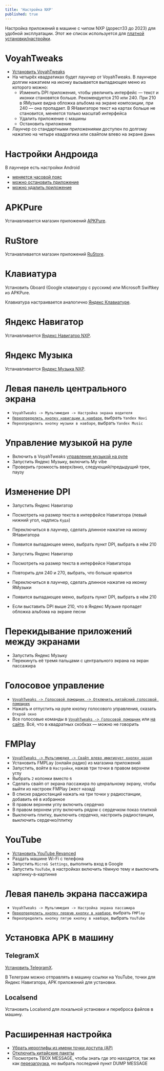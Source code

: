 ```yaml
---
title: 'Настройка NXP'
published: true
---
```


Настройка приложений в машине с чипом NXP (дорест33 до 2023) для удобной эксплуатации. Этот же список используется для [платной установки/настройки](https://t.me/voyahchat/133592/625961).

# VoyahTweaks

* [Установить VoyahTweaks](/common/tweaks#установка)
* На четырёх квадратиках будет лаунчер от VoyahTweaks. В лаунчере долгим нажатием на иконку вызывается выпадающее меню из которого можно:
  - Изменить DPI приложения, чтобы увеличить интерфейс — текст и иконки становятся больше. Рекомендуется 210 или 240. При 210 в ЯМузыке видна обложка альбома на экране композиции, при 240 — она пропадает. В ЯНавигаторе текст на картах больше не становится, меняется только масштаб интерфейса
  - Удалить приложение с машины
  - Остановить приложение
* Лаунчер со стандартными приложениями доступен по долгому нажатию на четыре квадратика или свайпом влево на экране `Домик`

# Настройки Андроида

В лаунчере есть настройки Android
  - [меняется часовой пояс](https://voyahchat.ru/common/android-settings#часовой-пояс)
  - [можно остановить приложение](https://voyahchat.ru/common/android-settings#остановить-приложение)
  - [можно удалить приложение](https://voyahchat.ru/common/android-settings#остановить-приложение)

# APKPure

Устанавливается магазин приложений [APKPure](/common/software/apkpure).

# RuStore

Устанавливается магазин приложений [RuStore](/common/software/rustore).

# Клавиатура

Установить Gboard (Google клавиатуру с русским) или Microsoft Swiftkey из APKPure.

Клавиатура настраивается аналогично [Яндекс Клавиатуре](/common/software/keyboard).

# Яндекс Навигатор

Устанавливается [Яндекс Навигатор NXP](/common/software/yandex-navi-nxp).

# Яндекс Музыка

Устанавливается [Яндекс Музыка NXP](https://t.me/voyahchat/558068/711353).

# Левая панель центрального экрана

* `VoyahTweaks -> Мультимедия -> Настройка экрана водителя`
* [`Переопределить кнопку навигации в навбаре`](/common/tweaks/settings#6-выбор-приложения-навигации), выбрать `Yandex Navi`
* `Переопределить кнопку музыки в навбаре`, выбрать `Yandex Music`

# Управление музыкой на руле

* Включить в VoyahTweaks [управление музыкой на руле](/common/tweaks/settings#1-управление-музыкой-на-руле)
* Запустить Яндекс Музыку, включить My vibe
* Проверить громкость вверх/вниз, следующий/предыдущий трек, паузу

# Изменение DPI

* Запустить Яндекс Навигатор
* Посмотреть на размер текста в интерфейсе Навигатора (левый нижний угол, надпись `Куда`)
* Переключиться в лаунчер, сделать длинное нажатие на иконку ЯНавигатора
* Появится выпадающее меню, выбрать пункт DPI, выбрать в нём 210
* Запустить Яндекс Навигатор
* Посмотреть на размер текста в интерфейсе Навигатора
* Повторить для 240 и 270, выбрать, что больше нравится

* Переключиться в лаунчер, сделать длинное нажатие на иконку ЯМузыки
* Появится выпадающее меню, выбрать пункт DPI, выбрать в нём 210
* Если выставить DPI выше 210, что в Яндекс Музыке пропадет обложка альбома на экране песни

# Перекидывание приложений между экранами

* Запустить Яндекс Музыку
* Перекинуть её тремя пальцами с центрального экрана на экран пассажира

# Голосовое управление

* [`VoyahTweaks -> Голосовой помощник -> Отключить китайский голосовой помощник`](/common/tweaks/settings#1-включить-голосовой-помощник)
* Нажать и отпустить на руле кнопку голосового управления, сказать `Открой окно`
* Все голосовые команды в [`VoyahTweaks -> Голосовой помощник`](/common/tweaks/settings#4-голосовые-команды) или [на сайте](/common/tweaks/voice). Всё, что в квадратных скобках — можно не говорить

# FMPlay

* [`VoyahTweaks -> Мультимедия -> Свайп влево имитирует кнопку назад`](/common/tweaks/settings#3-жест-назад)
* Установить FMPLay (онлайн радио) из магазина приложений
* Запустить, войти в `Настройки`, нажав три точки в правом верхнем углу
* Выбрать `2` колонки вместо `6`
* Сделать свайп от экрана пассажира по ценральному экрану, чтобы выйти из настроек FMPlay (жест назад)
* В списке радиостанций нажать на три точки у радиостанции, добавить её в избранное
* В правом верхнем углу включить сердечко
* В правом верхнем углу включить рядом с сердечком показ плиткой
* Выключить плитку, выключить сердечко, настроить радиостанции, выключить сердечко/плитку

# YouTube

* [Установить YouTube Revanced](/common/software/youtube)
* Раздать машине Wi-Fi с телефона
* Запустить `MicroG Settings`, выполнить вход в Google
* Запустить `YouTube`, в настройках включить тёмную тему и выключить картинку-в-картинке

# Левая панель экрана пассажира

* `VoyahTweaks -> Мультимедия -> Настройка экрана пассажира`
* [`Переопределить кнопку первую кнопку в навбаре`](/common/tweaks/settings#11-выбор-приложения-на-первое-место-на-экране-пассажира), выбрать `FMPlay`
* `Переопределить кнопку пятую кнопку в навбаре`, выбрать `YouTube`

# Установка APK в машину

## TelegramX

[Установить TelegramX](/common/software/telegram).

В Телеграм можно отправлять в машину ссылки на YouTube, точки для Яндекс Навигатора, APK приложений для установки.

## Localsend

Установить Localsend для локальной установки и переброса файлов в машину.

# Расширенная настройка

* [Убрать иероглифы из имени точки доступа (AP)](/common/tweaks/settings#5-имя-машины)
* [Отключить китайские пакеты](/common/tweaks/settings#3-отключение-китайских-приложений)
* Посмотреть TBOX MESSAGE, чтобы знать где это находится, так же как [перезагрузка](https://t.me/voyahchat/11800/378658), но выбрать последний пункт DUMP MESSAGE

